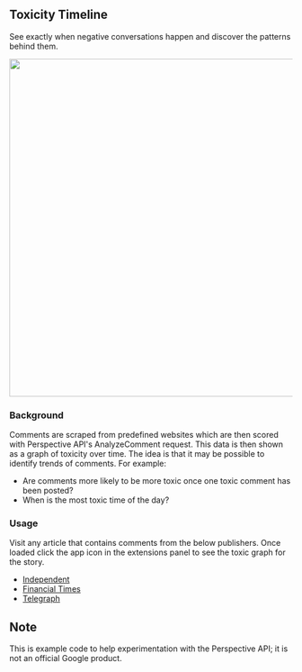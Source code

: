 
## Toxicity Timeline
See exactly when negative conversations happen and discover the patterns behind them.

<img src="http://services.google.com/fh/files/misc/ph_toxicity_timeline.gif" width="600">

### Background
Comments are scraped from predefined websites which are then scored with Perspective API's AnalyzeComment request. This data is then shown as a graph of toxicity over time. The idea is that it may be possible to identify trends of comments. For example:

 - Are comments more likely to be more toxic once one toxic comment has been posted?
 - When is the most toxic time of the day?

### Usage
Visit any article that contains comments from the below publishers. Once loaded click the app icon in the extensions panel to see the toxic graph for the story.

- [Independent](https://www.independent.co.uk)
- [Financial Times](https://www.ft.com)
- [Telegraph](https://www.telegraph.co.uk)

## Note
This is example code to help experimentation with the Perspective API; it is not an official Google product.
